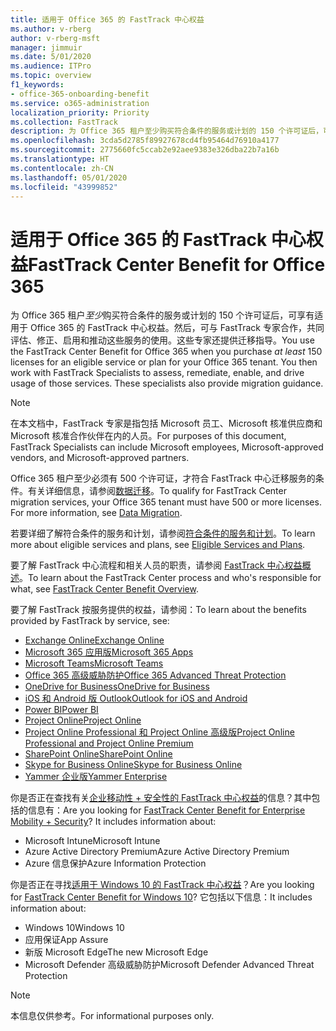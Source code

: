 ```yaml
---
title: 适用于 Office 365 的 FastTrack 中心权益
ms.author: v-rberg
author: v-rberg-msft
manager: jimmuir
ms.date: 5/01/2020
ms.audience: ITPro
ms.topic: overview
f1_keywords:
- office-365-onboarding-benefit
ms.service: o365-administration
localization_priority: Priority
ms.collection: FastTrack
description: 为 Office 365 租户至少购买符合条件的服务或计划的 150 个许可证后，可享有适用于 Office 365 的 FastTrack 中心权益。然后，可与 FastTrack 专家合作，共同评估、修正、启用和推动这些服务的使用。这些专家还提供迁移指导。
ms.openlocfilehash: 3cda5d2785f89927678cd4fb95464d76910a4177
ms.sourcegitcommit: 2775660fc5ccab2e92aee9383e326dba22b7a16b
ms.translationtype: HT
ms.contentlocale: zh-CN
ms.lasthandoff: 05/01/2020
ms.locfileid: "43999852"
---
```

# <a name="fasttrack-center-benefit-for-office-365"></a><span data-ttu-id="b132e-105">适用于 Office 365 的 FastTrack 中心权益</span><span class="sxs-lookup"><span data-stu-id="b132e-105">FastTrack Center Benefit for Office 365</span></span>

<span data-ttu-id="b132e-p102">为 Office 365 租户*至少*购买符合条件的服务或计划的 150 个许可证后，可享有适用于 Office 365 的 FastTrack 中心权益。然后，可与 FastTrack 专家合作，共同评估、修正、启用和推动这些服务的使用。这些专家还提供迁移指导。</span><span class="sxs-lookup"><span data-stu-id="b132e-p102">You use the FastTrack Center Benefit for Office 365 when you purchase  *at least*  150 licenses for an eligible service or plan for your Office 365 tenant. You then work with FastTrack Specialists to assess, remediate, enable, and drive usage of those services. These specialists also provide migration guidance.</span></span> 
  
> [!NOTE]
> <span data-ttu-id="b132e-109">在本文档中，FastTrack 专家是指包括 Microsoft 员工、Microsoft 核准供应商和 Microsoft 核准合作伙伴在内的人员。</span><span class="sxs-lookup"><span data-stu-id="b132e-109">For purposes of this document, FastTrack Specialists can include Microsoft employees, Microsoft-approved vendors, and Microsoft-approved partners.</span></span> 
  
<span data-ttu-id="b132e-p103">Office 365 租户至少必须有 500 个许可证，才符合 FastTrack 中心迁移服务的条件。有关详细信息，请参阅[数据迁移](O365-data-migration.md)。</span><span class="sxs-lookup"><span data-stu-id="b132e-p103">To qualify for FastTrack Center migration services, your Office 365 tenant must have 500 or more licenses. For more information, see [Data Migration](O365-data-migration.md).</span></span>
  
<span data-ttu-id="b132e-112">若要详细了解符合条件的服务和计划，请参阅[符合条件的服务和计划](M365-eligible-services-and-plans.md)。</span><span class="sxs-lookup"><span data-stu-id="b132e-112">To learn more about eligible services and plans, see [Eligible Services and Plans](M365-eligible-services-and-plans.md).</span></span>
  
<span data-ttu-id="b132e-113">要了解 FastTrack 中心流程和相关人员的职责，请参阅 [FastTrack 中心权益概述](O365-fasttrack-benefit-overview.md)。</span><span class="sxs-lookup"><span data-stu-id="b132e-113">To learn about the FastTrack Center process and who's responsible for what, see [FastTrack Center Benefit Overview](O365-fasttrack-benefit-overview.md).</span></span>

<span data-ttu-id="b132e-114">要了解 FastTrack 按服务提供的权益，请参阅：</span><span class="sxs-lookup"><span data-stu-id="b132e-114">To learn about the benefits provided by FastTrack by service, see:</span></span>

- [<span data-ttu-id="b132e-115">Exchange Online</span><span class="sxs-lookup"><span data-stu-id="b132e-115">Exchange Online</span></span>](O365-fasttrack-responsibilities.md#exchange-online)
- [<span data-ttu-id="b132e-116">Microsoft 365 应用版</span><span class="sxs-lookup"><span data-stu-id="b132e-116">Microsoft 365 Apps</span></span>](O365-fasttrack-responsibilities.md#microsoft-365-apps)
- [<span data-ttu-id="b132e-117">Microsoft Teams</span><span class="sxs-lookup"><span data-stu-id="b132e-117">Microsoft Teams</span></span>](O365-fasttrack-responsibilities.md#microsoft-teams)
- [<span data-ttu-id="b132e-118">Office 365 高级威胁防护</span><span class="sxs-lookup"><span data-stu-id="b132e-118">Office 365 Advanced Threat Protection</span></span>](O365-fasttrack-responsibilities.md#office-365-advanced-threat-protection)
- [<span data-ttu-id="b132e-119">OneDrive for Business</span><span class="sxs-lookup"><span data-stu-id="b132e-119">OneDrive for Business</span></span>](O365-fasttrack-responsibilities.md#onedrive-for-business)
- [<span data-ttu-id="b132e-120">iOS 和 Android 版 Outlook</span><span class="sxs-lookup"><span data-stu-id="b132e-120">Outlook for iOS and Android</span></span>](O365-fasttrack-responsibilities.md#outlook-for-ios-and-android)
- [<span data-ttu-id="b132e-121">Power BI</span><span class="sxs-lookup"><span data-stu-id="b132e-121">Power BI</span></span>](O365-fasttrack-responsibilities.md#power-bi)
- [<span data-ttu-id="b132e-122">Project Online</span><span class="sxs-lookup"><span data-stu-id="b132e-122">Project Online</span></span>](O365-fasttrack-responsibilities.md#project-online)
- [<span data-ttu-id="b132e-123">Project Online Professional 和 Project Online 高级版</span><span class="sxs-lookup"><span data-stu-id="b132e-123">Project Online Professional and Project Online Premium</span></span>](O365-fasttrack-responsibilities.md#project-online-professional-and-project-online-premium)
- [<span data-ttu-id="b132e-124">SharePoint Online</span><span class="sxs-lookup"><span data-stu-id="b132e-124">SharePoint Online</span></span>](O365-fasttrack-responsibilities.md#sharepoint-online)
- [<span data-ttu-id="b132e-125">Skype for Business Online</span><span class="sxs-lookup"><span data-stu-id="b132e-125">Skype for Business Online</span></span>](O365-fasttrack-responsibilities.md#skype-for-business-online)
- [<span data-ttu-id="b132e-126">Yammer 企业版</span><span class="sxs-lookup"><span data-stu-id="b132e-126">Yammer Enterprise</span></span>](O365-fasttrack-responsibilities.md#yammer-enterprise)
  
<span data-ttu-id="b132e-p104">你是否正在查找有关[企业移动性 + 安全性的 FastTrack 中心权益](EMS-fasttrack-benefit-for-EMS.md)的信息？其中包括的信息有：</span><span class="sxs-lookup"><span data-stu-id="b132e-p104">Are you looking for [FastTrack Center Benefit for Enterprise Mobility + Security](EMS-fasttrack-benefit-for-EMS.md)? It includes information about:</span></span>
  
- <span data-ttu-id="b132e-129">Microsoft Intune</span><span class="sxs-lookup"><span data-stu-id="b132e-129">Microsoft Intune</span></span>
- <span data-ttu-id="b132e-130">Azure Active Directory Premium</span><span class="sxs-lookup"><span data-stu-id="b132e-130">Azure Active Directory Premium</span></span> 
- <span data-ttu-id="b132e-131">Azure 信息保护</span><span class="sxs-lookup"><span data-stu-id="b132e-131">Azure Information Protection</span></span>

<span data-ttu-id="b132e-132">你是否正在寻找[适用于 Windows 10 的 FastTrack 中心权益](Win-10-fasttrack-benefit-for-Windows-10.md)？</span><span class="sxs-lookup"><span data-stu-id="b132e-132">Are you looking for [FastTrack Center Benefit for Windows 10](Win-10-fasttrack-benefit-for-Windows-10.md)?</span></span> <span data-ttu-id="b132e-133">它包括以下信息：</span><span class="sxs-lookup"><span data-stu-id="b132e-133">It includes information about:</span></span>

- <span data-ttu-id="b132e-134">Windows 10</span><span class="sxs-lookup"><span data-stu-id="b132e-134">Windows 10</span></span>
- <span data-ttu-id="b132e-135">应用保证</span><span class="sxs-lookup"><span data-stu-id="b132e-135">App Assure</span></span>
- <span data-ttu-id="b132e-136">新版 Microsoft Edge</span><span class="sxs-lookup"><span data-stu-id="b132e-136">The new Microsoft Edge</span></span>
- <span data-ttu-id="b132e-137">Microsoft Defender 高级威胁防护</span><span class="sxs-lookup"><span data-stu-id="b132e-137">Microsoft Defender Advanced Threat Protection</span></span>
    
> [!NOTE]
> <span data-ttu-id="b132e-138">本信息仅供参考。</span><span class="sxs-lookup"><span data-stu-id="b132e-138">For informational purposes only.</span></span> 

